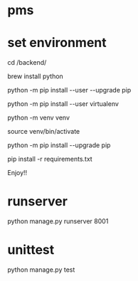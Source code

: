 # pms


# set environment
cd /backend/

brew install python

python -m pip install --user --upgrade pip

python -m pip install --user virtualenv

python -m venv venv

source venv/bin/activate

python -m pip install --upgrade pip

pip install -r requirements.txt 

Enjoy!!


# runserver

python manage.py runserver 8001

# unittest
python manage.py test   

